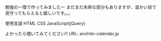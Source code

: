 勉強の一環で作ってみましたー
まだまだ未熟な部分もありますが、温かい目で見守ってもらえると嬉しいです。。。

使用言語
 HTML
 CSS
 JavaScript(jQuery)


よかったら覗いてみてください‼︎
URL: anohito-calendar.jp
